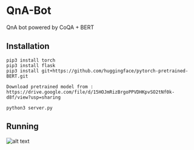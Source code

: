 # QnA-Bot
QnA bot powered by CoQA + BERT

## Installation

	pip3 install torch
	pip3 install flask
	pip3 install git+https://github.com/huggingface/pytorch-pretrained-BERT.git

	Download pretrained model from : https://drive.google.com/file/d/15HOJmRizBrgoPPVDHKpvSO2tNf0k-d8f/view?usp=sharing

	python3 server.py


## Running

![alt text](https://raw.githubusercontent.com/arijitx/QnA-Bot/master/running.gif)
